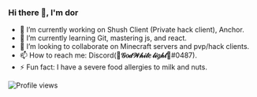 ### Hi there 👋, I'm dor

- 🔭 I’m currently working on Shush Client (Private hack client), Anchor.
- 🌱 I’m currently learning Git, mastering js, and react.
- 👯 I’m looking to collaborate on Minecraft servers and pvp/hack clients.
- 📫 How to reach me: Discord(**💎𝒢𝑜𝒹𝒲𝒽𝒾𝓉𝑒 𝓁𝒾𝑔𝒽𝓉💎**#0487).
- ⚡ Fun fact: I have a severe food allergies to milk and nuts.

![Profile views](https://gpvc.arturio.dev/Godwhitelight)  
